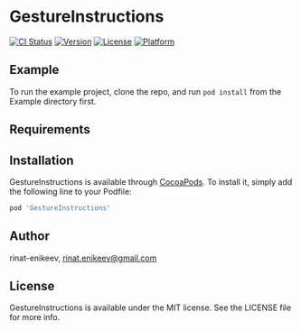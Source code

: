 # GestureInstructions

[![CI Status](https://img.shields.io/travis/rinat-enikeev/GestureInstructions.svg?style=flat)](https://travis-ci.org/rinat-enikeev/GestureInstructions)
[![Version](https://img.shields.io/cocoapods/v/GestureInstructions.svg?style=flat)](https://cocoapods.org/pods/GestureInstructions)
[![License](https://img.shields.io/cocoapods/l/GestureInstructions.svg?style=flat)](https://cocoapods.org/pods/GestureInstructions)
[![Platform](https://img.shields.io/cocoapods/p/GestureInstructions.svg?style=flat)](https://cocoapods.org/pods/GestureInstructions)

## Example

To run the example project, clone the repo, and run `pod install` from the Example directory first.

## Requirements

## Installation

GestureInstructions is available through [CocoaPods](https://cocoapods.org). To install
it, simply add the following line to your Podfile:

```ruby
pod 'GestureInstructions'
```

## Author

rinat-enikeev, rinat.enikeev@gmail.com

## License

GestureInstructions is available under the MIT license. See the LICENSE file for more info.
